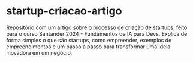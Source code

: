 # startup-criacao-artigo
Repositório com um artigo sobre o processo de criação de startups, feito para o curso Santander 2024 - Fundamentos de IA para Devs. Explica de forma simples o que são startups, como empreender, exemplos de empreendimentos e um passo a passo para transformar uma ideia inovadora em um negócio.
